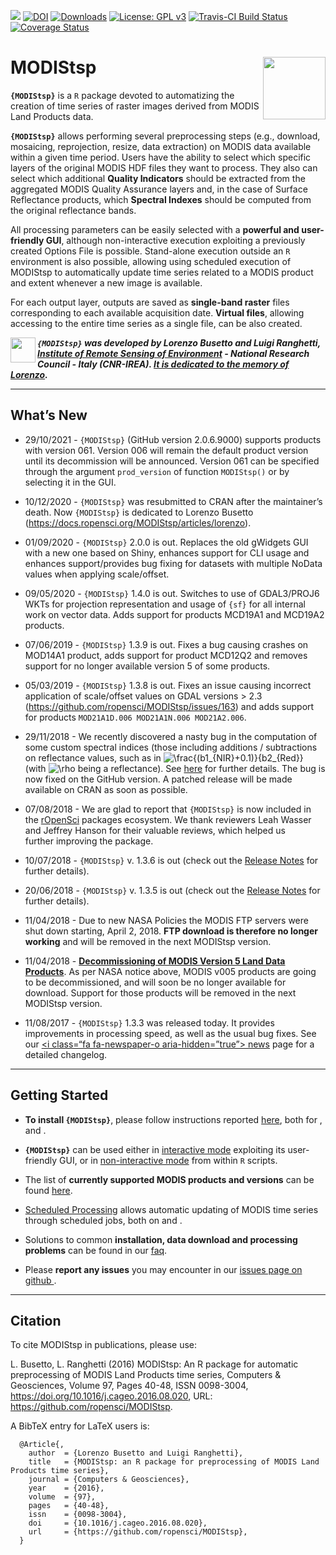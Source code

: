 
<!-- README.md is generated from README.Rmd. Please edit that file -->

[![](https://www.r-pkg.org/badges/version-ago/MODIStsp)](https://cran.rstudio.com/web/packages/MODIStsp/index.html)
[![DOI](https://zenodo.org/badge/DOI/10.5281/zenodo.290683.svg)](https://doi.org/10.5281/zenodo.290683)
[![Downloads](https://cranlogs.r-pkg.org/badges/MODIStsp?color=orange)](https://cran.rstudio.com/web/packages/MODIStsp/index.html)
[![License: GPL
v3](https://img.shields.io/badge/License-GPL%20v3-blue.svg)](https://www.gnu.org/licenses/gpl-3.0)
[![Travis-CI Build
Status](https://travis-ci.org/ropensci/MODIStsp.svg?branch=master)](https://travis-ci.org/ropensci/MODIStsp)
[![Coverage
Status](https://img.shields.io/codecov/c/github/ropensci/MODIStsp/master.svg)](https://codecov.io/github/ropensci/MODIStsp?branch=master)

# <i class="fa fa-globe" aria-hidden="true"></i> MODIStsp <img src="man/figures/logo.png" width="100" height="100" align="right"/>

<!-- # MODIStsp <img src='man/figures/logo.png' align="right" height="139" /> -->

**`{MODIStsp}`** is a `R` package devoted to automatizing the creation
of time series of raster images derived from MODIS Land Products data.

**`{MODIStsp}`** allows performing several preprocessing steps (e.g.,
download, mosaicing, reprojection, resize, data extraction) on MODIS
data available within a given time period. Users have the ability to
select which specific layers of the original MODIS HDF files they want
to process. They also can select which additional **Quality Indicators**
should be extracted from the aggregated MODIS Quality Assurance layers
and, in the case of Surface Reflectance products, which **Spectral
Indexes** should be computed from the original reflectance bands.

All processing parameters can be easily selected with a **powerful and
user-friendly GUI**, although non-interactive execution exploiting a
previously created Options File is possible. Stand-alone execution
outside an `R` environment is also possible, allowing using scheduled
execution of MODIStsp to automatically update time series related to a
MODIS product and extent whenever a new image is available.

For each output layer, outputs are saved as **single-band raster** files
corresponding to each available acquisition date. **Virtual files**,
allowing accessing to the entire time series as a single file, can be
also created.

<a href="http://www.irea.cnr.it/en/">
<img src="man/figures/irea_logo.png" height="40" align="left" /></a>

<span style="font-style:italic;font-weight:bold;">`{MODIStsp}` was
developed by Lorenzo Busetto and Luigi Ranghetti, [Institute of Remote
Sensing of Environment](http://www.irea.cnr.it/en/) - National Research
Council - Italy (CNR-IREA). [It is dedicated to the memory of
Lorenzo](https://docs.ropensci.org/MODIStsp/articles/lorenzo.html).</span>

------------------------------------------------------------------------

## <i class="fa fa-newspaper-o" aria-hidden="true"></i> What’s New

-   29/10/2021 - `{MODIStsp}` (GitHub version 2.0.6.9000) supports
    products with version 061. Version 006 will remain the default
    product version until its decommission will be announced. Version
    061 can be specified through the argument `prod_version` of function
    `MODIStsp()` or by selecting it in the GUI.

-   10/12/2020 - `{MODIStsp}` was resubmitted to CRAN after the
    maintainer’s death. Now `{MODIStsp}` is dedicated to Lorenzo Busetto
    (<https://docs.ropensci.org/MODIStsp/articles/lorenzo>).

-   01/09/2020 - `{MODIStsp}` 2.0.0 is out. Replaces the old gWidgets
    GUI with a new one based on Shiny, enhances support for CLI usage
    and enhances support/provides bug fixing for datasets with multiple
    NoData values when applying scale/offset.

-   09/05/2020 - `{MODIStsp}` 1.4.0 is out. Switches to use of
    GDAL3/PROJ6 WKTs for projection representation and usage of `{sf}`
    for all internal work on vector data. Adds support for products
    MCD19A1 and MCD19A2 products.

-   07/06/2019 - `{MODIStsp}` 1.3.9 is out. Fixes a bug causing crashes
    on MOD14A1 product, adds support for product MCD12Q2 and removes
    support for no longer available version 5 of some products.

-   05/03/2019 - `{MODIStsp}` 1.3.8 is out. Fixes an issue causing
    incorrect application of scale/offset values on GDAL versions \> 2.3
    (<https://github.com/ropensci/MODIStsp/issues/163>) and adds support
    for products `MOD21A1D.006 MOD21A1N.006 MOD21A2.006`.

-   29/11/2018 - We recently discovered a nasty bug in the computation
    of some custom spectral indices (those including additions /
    subtractions on reflectance values, such as in
    ![\\frac{(b1\_{NIR}+0.1)}{b2\_{Red}}](https://latex.codecogs.com/png.image?%5Cdpi%7B110%7D&space;%5Cbg_white&space;%5Cfrac%7B%28b1_%7BNIR%7D%2B0.1%29%7D%7Bb2_%7BRed%7D%7D "\frac{(b1_{NIR}+0.1)}{b2_{Red}}")
    (with
    ![\\rho](https://latex.codecogs.com/png.image?%5Cdpi%7B110%7D&space;%5Cbg_white&space;%5Crho "\rho")
    being a reflectance). See
    [here](https://docs.ropensci.org/MODIStsp/articles/discovered_bug.html)
    for further details. The bug is now fixed on the GitHub version. A
    patched release will be made available on CRAN as soon as possible.

-   07/08/2018 - We are glad to report that `{MODIStsp}` is now included
    in the [rOpenSci](https://ropensci.org/about/) packages ecosystem.
    We thank reviewers Leah Wasser and Jeffrey Hanson for their valuable
    reviews, which helped us  
    further improving the package.

-   10/07/2018 - `{MODIStsp}` v. 1.3.6 is out (check out the [Release
    Notes](https://github.com/ropensci/MODIStsp/releases/tag/1.3.6) for
    further details).

-   20/06/2018 - `{MODIStsp}` v. 1.3.5 is out (check out the [Release
    Notes](https://github.com/ropensci/MODIStsp/releases/tag/v1.3.5) for
    further details).

-   11/04/2018 - Due to new NASA Policies the MODIS FTP servers were
    shut down starting, April 2, 2018. **FTP download is therefore no
    longer working** and will be removed in the next MODIStsp version.

-   11/04/2018 - [**Decommissioning of MODIS Version 5 Land Data
    Products**](https://lpdaac.usgs.gov/news/decommissioning-modis-version-51-land-cover-type-data-products-january-7-2019/).
    As per NASA notice above, MODIS v005 products are going to be
    decommissioned, and will soon be no longer available for download.
    Support for those products will be removed in the next MODIStsp
    version.

-   11/08/2017 - `{MODIStsp}` 1.3.3 was released today. It provides
    improvements in processing speed, as well as the usual bug fixes.
    See our [\<i class=“fa fa-newspaper-o aria-hidden=”true”\></i>
    news](news/index.html) page for a detailed changelog.

------------------------------------------------------------------------

## <i class="fa fa-cog" aria-hidden="true"></i> Getting Started

-   **To install `{MODIStsp}`**, please follow instructions reported
    [here](articles/installation.html), both for
    [<i class="fa fa-windows" aria-hidden="true"></i>](articles/installation.html#installing-on-windows)
    ,
    [<i class="fa fa-linux" aria-hidden="true"></i>](articles/installation.html#installing-on-linux-systems)
    and
    [<i class="fa fa-apple" aria-hidden="true"></i>](articles/installation.html#installing-on-mac).

-   **`{MODIStsp}`** can be used either in [interactive
    mode](articles/interactive_execution.html) exploiting its
    user-friendly GUI, or in [non-interactive
    mode](articles/noninteractive_execution.html) from within `R`
    scripts.

-   The list of **currently supported MODIS products and versions** can
    be found [here](articles/products_list.html).

-   [Scheduled
    Processing](articles/noninteractive_execution.html#scheduled-processing)
    allows automatic updating of MODIS time series through scheduled
    jobs, both on
    [<i class="fa fa-windows" aria-hidden="true"></i>](articles/standalone_execution.html#on-windows)
    and
    [<i class="fa fa-linux" aria-hidden="true"></i>](articles/standalone_execution.html#on-linux).

-   Solutions to common **installation, data download and processing
    problems** can be found in our
    [<i class="fa fa-question-circle-o" aria-hidden="true"></i>
    faq](https://docs.ropensci.org/MODIStsp/articles/faq.html).

-   Please **report any issues** you may encounter in our [issues page
    on github
    <i class="fa fa-github-square" aria-hidden="true"></i>](https://github.com/ropensci/MODIStsp/issues).

------------------------------------------------------------------------

## <i class="fa fa-pencil" aria-hidden="true"></i>Citation

To cite MODIStsp in publications, please use:

L. Busetto, L. Ranghetti (2016) MODIStsp: An R package for automatic
preprocessing of MODIS Land Products time series, Computers &
Geosciences, Volume 97, Pages 40-48, ISSN 0098-3004,
<https://doi.org/10.1016/j.cageo.2016.08.020>, URL:
<https://github.com/ropensci/MODIStsp>.

A BibTeX entry for LaTeX users is:

      @Article{,
        author  = {Lorenzo Busetto and Luigi Ranghetti},
        title   = {MODIStsp: an R package for preprocessing of MODIS Land Products time series},
        journal = {Computers & Geosciences},
        year    = {2016},
        volume  = {97},
        pages   = {40-48},
        issn    = {0098-3004},
        doi     = {10.1016/j.cageo.2016.08.020},
        url     = {https://github.com/ropensci/MODIStsp},
      }
